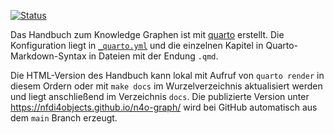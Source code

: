 [![Status](https://github.com/nfdi4objects/n4o-graph/actions/workflows/quarto-publish.yml/badge.svg)](https://github.com/nfdi4objects/n4o-graph/actions/workflows/quarto-publish.yml)

Das Handbuch zum Knowledge Graphen ist mit [quarto](https://quarto.org/)
erstellt. Die Konfiguration liegt in [`_quarto.yml`](_quarto.yml) und die
einzelnen Kapitel in Quarto-Markdown-Syntax in Dateien mit der Endung `.qmd`.

Die HTML-Version des Handbuch kann lokal mit Aufruf von `quarto render` in
diesem Ordern oder mit `make docs` im Wurzelverzeichnis aktualisiert werden und
liegt anschließend im Verzeichnis `docs`. Die publizierte Version unter
<https://nfdi4objects.github.io/n4o-graph/> wird bei GitHub automatisch aus dem
`main` Branch erzeugt.
